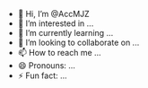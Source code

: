 - 👋 Hi, I’m @AccMJZ
- 👀 I’m interested in ...
- 🌱 I’m currently learning ...
- 💞️ I’m looking to collaborate on ...
- 📫 How to reach me ...
- 😄 Pronouns: ...
- ⚡ Fun fact: ...

<!---
AccMJZ/AccMJZ is a ✨ special ✨ repository because its `README.md` (this file) appears on your GitHub profile.
You can click the Preview link to take a look at your changes.
--->
